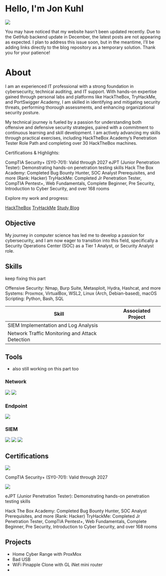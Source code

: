 # Hello, I'm Jon Kuhl
<a href="https://www.linkedin.com/in/jonmkuhl/"><img src="https://img.shields.io/badge/-LinkedIn-0072b1?&style=for-the-badge&logo=linkedin&logoColor=white" /></a>

You may have noticed that my website hasn’t been updated recently. Due to the GetHub backend update in December, the latest posts are not appearing as expected. I plan to address this issue soon, but in the meantime, I’ll be adding links directly to the blog repository as a temporary solution. Thank you for your patience!

# About

I am an experienced IT professional with a strong foundation in cybersecurity, technical auditing, and IT support. With hands-on expertise gained through personal labs and platforms like HackTheBox, TryHackMe, and PortSwigger Academy, I am skilled in identifying and mitigating security threats, performing thorough assessments, and enhancing organizational security posture.

My technical journey is fueled by a passion for understanding both offensive and defensive security strategies, paired with a commitment to continuous learning and skill development. I am actively advancing my skills through practical exercises, including HackTheBox Academy’s Penetration Tester Role Path and completing over 30 HackTheBox machines.

Certifications & Highlights:

 CompTIA Security+ (SY0-701): Valid through 2027
 eJPT (Junior Penetration Tester): Demonstrating hands-on penetration testing skills
 Hack The Box Academy: Completed Bug Bounty Hunter, SOC Analyst Prerequisites, and more (Rank: Hacker)
 TryHackMe: Completed Jr Penetration Tester, CompTIA Pentest+, Web Fundamentals, Complete Beginner, Pre Security, Introduction to Cyber Security, and over 168 rooms


Explore my work and progress:

 <a href="https://app.hackthebox.com/profile/1068091">HackTheBox</a>
 <a href="https://tryhackme.com/p/Jon112358">TryHackMe</a>
 <a href="https://jon112358.com/pages/about/">Study Blog</a>


## Objective

My journey in computer science has led me to develop a passion for cybersecurity, and I am now eager to transition into this field, specifically a Security Operations Center (SOC) as a Tier 1 Analyst, or Security Analyst role.

## Skills
<l>keep fixing this part</l>

 Offensive Security: Nmap, Burp Suite, Metasploit, Hydra, Hashcat, and more
 Systems: Proxmox, VirtualBox, WSL2, Linux (Arch, Debian-based), macOS
 Scripting: Python, Bash, SQL

| Skill                                         | Associated Project         |
|-----------------------------------------------|----------------------------|
| SIEM Implementation and Log Analysis          ||
| Network Traffic Monitoring and Attack Detection | |


## Tools
- also still working on this part too

### Network
<div>
    <img src="https://img.shields.io/badge/-Wireshark-1679A7?&style=for-the-badge&logo=Wireshark&logoColor=white" />
    <img src="https://img.shields.io/badge/-Suricata-EF3B2D?&style=for-the-badge&logo=Suricata&logoColor=white" />
</div>

### Endpoint
<div>
    <img src="https://img.shields.io/badge/-Microsoft_Defender_for_Endpoint-00A4EF?&style=for-the-badge&logo=Microsoft&logoColor=white" />
    
</div>

### SIEM
<div>
    <img src="https://img.shields.io/badge/-Splunk-000000?&style=for-the-badge&logo=Splunk&logoColor=white" />
    <img src="https://img.shields.io/badge/-Elastic-005571?&style=for-the-badge&logo=Elastic&logoColor=white" />
    <img src="https://img.shields.io/badge/-Wazuh-5C2D91?&style=for-the-badge&logo=Wazuh&logoColor=white" />
</div>

## Certifications

<div>
<img src="https://img.shields.io/badge/-Network%2B-007ACC?&style=for-the-badge&logo=CompTIA&logoColor=white" />  <p>CompTIA Security+ (SY0-701): Valid through 2027</p>
<img src="https://img.shields.io/badge/-eJPT%20Certified-0056FF?&style=for-the-badge&logo=INE&logoColor=white" /> <p>eJPT (Junior Penetration Tester): Demonstrating hands-on penetration testing skills</p>
</div>

 Hack The Box Academy: Completed Bug Bounty Hunter, SOC Analyst Prerequisites, and more (Rank: Hacker)
 TryHackMe: Completed Jr Penetration Tester, CompTIA Pentest+, Web Fundamentals, Complete Beginner, Pre Security, Introduction to Cyber Security, and over 168 rooms
 
## Projects
- Home Cyber Range with ProxMox
- Bad USB
- WiFi Pinapple Clone with GL iNet mini router
- 

<!--

- 🔭 I’m currently working on ...
- 🌱 I’m currently learning ...


- 📫 How to reach me: jon112358@proton.me

-->
